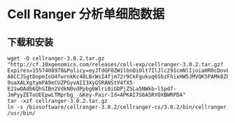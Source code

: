 # Cell Ranger 分析单细胞数据
## 下载和安装

    wget -O cellranger-3.0.2.tar.gz "http://cf.10xgenomics.com/releases/cell-exp/cellranger-3.0.2.tar.gz?Expires=1557408978&Policy=eyJTdGF0ZW1lbnQiOlt7IlJlc291cmNlIjoiaHR0cDovL2NmLjEweGdlbm9taWNzLmNvbS9yZWxlYXNlcy9jZWxsLWV4cC9jZWxscmFuZ2VyLTMuMC4yLnRhci5neiIsIkNvbmRpdGlvbiI6eyJEYXRlTGVzc1RoYW4iOnsiQVdTOkVwb2NoVGltZSI6MTU1NzQwODk3OH19fV19&Signature=mMSuy4XbLMbSrnM-A8CCJSgtDopmIoU4fwrnkKc48LBrWsI4fjm72r9CkFgukuq6SbzFhixHW5JMVQK5PAMk8ZkjMRsl9toFqo7H2s5Pe7OZzuQ0QTGQqHwfOYuUiZVeyGY99d8ynafSYarggXixr7gNqwRTu7ts9qHcAON4vswNRtJXYeM~z6F2HWRLJihT3krssZEipYdEOs7G1Oz8iWJ3FFb~gYHF9-9uaXALXgtymPA9eCUZPGyvAII3XyGSRANStV4fX5-E21wOAdb6QhSIBn2VdkN0vdPpbg6Wlri0iGDPjZ5La5NWkb~lSpd7-JmPyyZEToUEEpwLTMprbg__&Key-Pair-Id=APKAI7S6A5RYOXBWRPDA"
    tar -xzf cellranger-3.0.2.tar.gz 
    ln -s /biosoftware/cellranger-3.0.2/cellranger-cs/3.0.2/bin/cellranger /usr/bin/
    

